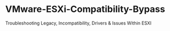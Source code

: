 # VMware-ESXi-Compatibility-Bypass
Troubleshooting Legacy, Incompatibility, Drivers &amp; Issues Within ESXI
